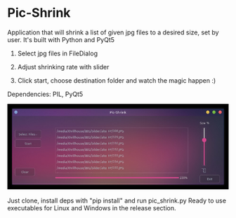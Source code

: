 # Pic-Shrink
Application that will shrink a list of given jpg files to a desired size, set by user. It's built with Python and PyQt5

1. Select jpg files in FileDialog

2. Adjust shrinking rate with slider

3. Click start, choose destination folder and watch the magic happen :)

Dependencies: PIL, PyQt5

<img src="image/gui.jpg">


Just clone, install deps with "pip install" and run pic_shrink.py 
Ready to use executables for Linux and Windows in the release section.
